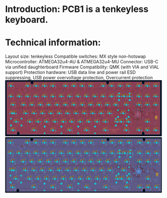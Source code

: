 # Introduction: PCB1 is a tenkeyless keyboard.

# Technical information:
Layout size: tenkeyless
Compatible switches: MX style non-hotswap
Microcontroller: ATMEGA32u4-AU & ATMEGA32u4-MU
Connector: USB-C via unified daughterboard
Firmware Compatibility: QMK (with VIA and VIAL support)
Protection hardware: USB data line and power rail ESD suppressing, USB power overvoltage protection, Overcurrent protection
![alt text](https://github.com/awu778/keyboardpcb2/blob/main/pcb2front.PNG)
![alt text](https://github.com/awu778/keyboardpcb2/blob/main/pcb2back.PNG)
